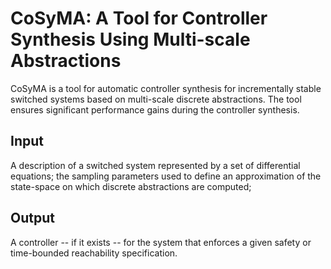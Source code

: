 # CoSyMA: A Tool for Controller Synthesis Using Multi-scale Abstractions

CoSyMA is a tool for automatic controller synthesis for incrementally stable switched systems based on multi-scale discrete abstractions. The tool ensures significant performance gains during the controller synthesis.

## Input

A description of a switched system represented by a set of differential equations;
the sampling parameters used to define an approximation of the state-space on which discrete abstractions are computed;

## Output

A controller -- if it exists -- for the system that enforces a given safety or time-bounded reachability specification. 
